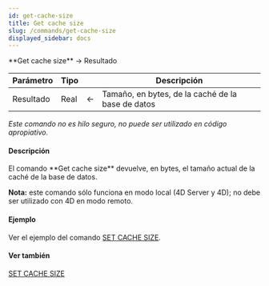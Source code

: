 ```yaml
---
id: get-cache-size
title: Get cache size
slug: /commands/get-cache-size
displayed_sidebar: docs
---
```


<!--REF #_command_.Get cache size.Syntax-->**Get cache size**  -> Resultado<!-- END REF-->
<!--REF #_command_.Get cache size.Params-->
| Parámetro | Tipo |  | Descripción |
| --- | --- | --- | --- |
| Resultado | Real | &#8592; | Tamaño, en bytes, de la caché de la base de datos |

<!-- END REF-->

*Este comando no es hilo seguro, no puede ser utilizado en código apropiativo.*


#### Descripción 

<!--REF #_command_.Get cache size.Summary-->El comando **Get cache size** devuelve, en bytes, el tamaño actual de la caché de la base de datos.<!-- END REF-->

**Nota:** este comando sólo funciona en modo local (4D Server y 4D); no debe ser utilizado con 4D en modo remoto.

#### Ejemplo 

Ver el ejemplo del comando [SET CACHE SIZE](set-cache-size.md). 

#### Ver también 

[SET CACHE SIZE](set-cache-size.md)  